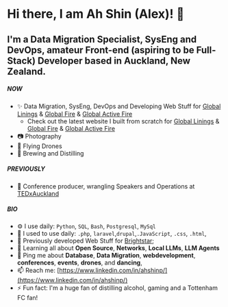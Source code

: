 # Hi there, I am Ah Shin (Alex)! 👋

## I'm a Data Migration Specialist, SysEng and DevOps, amateur Front-end (aspiring to be Full-Stack) Developer based in Auckland, New Zealand.

##### NOW

- ✨ Data Migration, SysEng, DevOps and Developing Web Stuff for [Global Linings](https://www.linkedin.com/company/global-linings-limited/) & [Global Fire](https://www.linkedin.com/company/global-fire-limited) & [Global Active Fire](https://www.linkedin.com/company/global-active-fire/)
    - Check out the latest website I built from scratch for [Global Linings](https://www.globallinings.co.nz/) & [Global Fire](https://www.globalfire.co.nz/) & [Global Active Fire](https://www.globalactivefire.co.nz/)
- 📷 Photography
- 🚁 Flying Drones
- 🍺 Brewing and Distilling

##### PREVIOUSLY

- 🎤 Conference producer, wrangling Speakers and Operations at [TEDxAuckland](https://tedxauckland.com,) 

##### BIO

- ⚙️ I use daily: `Python`, `SQL`, `Bash`, `Postgresql`, `MySql`
- 📜 I used to use daily: `.php`, `laravel`,`drupal`,`.JavaScript`, `.css`, `.html`,
- 📜 Previously developed Web Stuff for [Brightstar](https://brightstar.co.nz);
- 🌱 Learning all about **Open Source**, **Networks**, **Local LLMs**, **LLM Agents**
- 💬 Ping me about **Database**, **Data Migration**, **webdevelopment**, **conferences**, **events**, **drones**, and **dancing**,  
- 📫 Reach me: [https://www.linkedin.com/in/ahshinp/](https://www.linkedin.com/in/ahshinp/)
- ⚡️ Fun fact: I'm a huge fan of distilling alcohol, gaming and a Tottenham FC fan!
